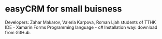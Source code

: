 # easyCRM for small buisness
Developers: Zahar Makarov, Valeria Karpova, Roman Ljah students of TTHK
IDE - Xamarin Forms
Programming language - c#
Installation way: download from GitHub.
